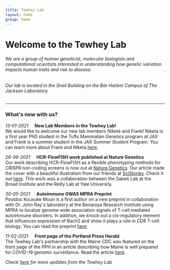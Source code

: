 ```yaml
---
title: Tewhey Lab
layout: home
group: home
---
```


# Welcome to the Tewhey Lab
###### We are a group of human geneticist, molecular biologists and computational scientists interested in understanding how genetic variation impacts human traits and risk to disease.
###### Our lab is located in the Snell Building on the Bar Harbor Campus of The Jackson Laboratory.

---

### What's new with us?

_13-01-2021_ &nbsp; &nbsp; **New Lab Members in the Tewhey Lab!** <br>
We would like to welcome our new lab members Niketa and Frank! Niketa is a first year PhD student in the Tufts Mammalian Genetics program at JAX and Frank is a summer student in the JAX Summer Student Program. You can learn more about Frank and Niketa [here](https://www.tewheylab.org/members/).

_29-06-2021_ &nbsp; &nbsp; **HCR-FlowFISH work published at Nature Genetics** <br>
Our work describing HCR-FlowFISH as a flexible phenotyping methods for CRISPR non-coding screens is now out at [Nature Genetics](https://www.nature.com/articles/s41588-021-00900-4). Our article made the cover with a beautiful illustration from our friends at [SciStories](https://scistories.com/). Check it out [here](https://www.nature.com/ng/volumes/53/issues/8). This work was a collaboration between the Sabeti Lab at the Broad Institute and the Reilly Lab at Yale University.

_30-05-2021_ &nbsp; &nbsp; **Autoimmune GWAS MPRA Preprint** <br>
Postdoc Kousuke Mouri is a first author on a new preprint in collaboration with Dr. John Ray's laboratory at the Benaroya Research Institute using MPRA to localize genome wide association signals of T-cell mediated autoimmune disorders. In addition, we knock-out a cis-regulatory element that influences expression of Bach2 and show it plays a role in CD8 T-cell biology. You can read the preprint [here](https://www.biorxiv.org/content/10.1101/2021.05.30.445673v1.abstract). 

_11-02-2021_ &nbsp; &nbsp; **Front page of the Portland Press Herald** <br>
The Tewhey Lab's partnership with the Maine CDC was featured on the front page of the PPH in an article describing how Maine is well prepared for COVID-19 genomic surveillance. Read the article [here](https://www.pressherald.com/2021/02/11/maine-well-positioned-to-find-cases-of-covid-19-variants/).



_Check [here](https://tewhey-lab.github.io/news/) for more updates from the Tewhey Lab_
